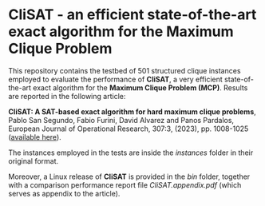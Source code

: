 # CliSAT - an efficient state-of-the-art exact algorithm for the Maximum Clique Problem
This repository contains the testbed of 501 structured clique instances employed to evaluate the performance of **CliSAT**, a very efficient state-of-the-art exact algorithm for the **Maximum Clique Problem (MCP)**. Results are reported in the following article:

**CliSAT: A SAT-based exact algorithm for hard maximum clique problems**, Pablo San Segundo, Fabio Furini, David Alvarez and Panos Pardalos, European Journal of Operational Research, 307:3, (2023), pp. 1008-1025 ([available here](https://www.sciencedirect.com/science/article/pii/S0377221722008165)). 

The instances employed in the tests are inside the *instances* folder in their original format.

Moreover, a Linux release of **CliSAT** is provided in the *bin* folder, together with  a comparison performance report file *CliSAT.appendix.pdf* (which serves as appendix to the article). 




